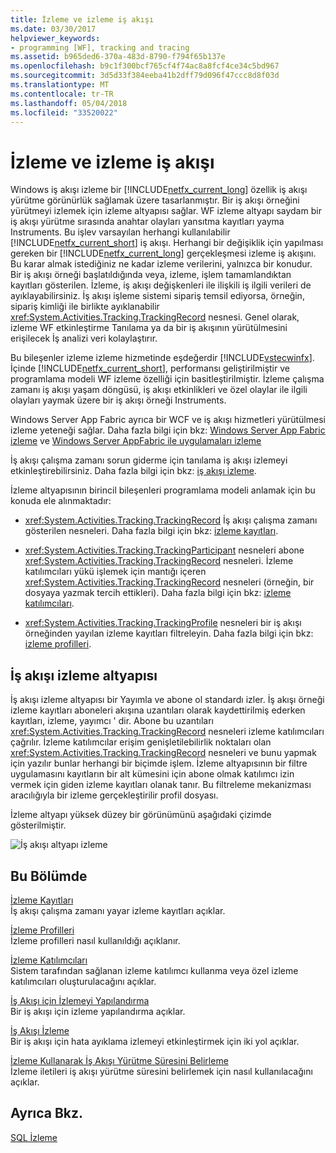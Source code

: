 ```yaml
---
title: İzleme ve izleme iş akışı
ms.date: 03/30/2017
helpviewer_keywords:
- programming [WF], tracking and tracing
ms.assetid: b965ded6-370a-483d-8790-f794f65b137e
ms.openlocfilehash: b9c1f300bcf765cf4f74ac8a8fcf4ce34c5bd967
ms.sourcegitcommit: 3d5d33f384eeba41b2dff79d096f47ccc8d8f03d
ms.translationtype: MT
ms.contentlocale: tr-TR
ms.lasthandoff: 05/04/2018
ms.locfileid: "33520022"
---
```

# <a name="workflow-tracking-and-tracing"></a>İzleme ve izleme iş akışı
Windows iş akışı izleme bir [!INCLUDE[netfx_current_long](../../../includes/netfx-current-long-md.md)] özellik iş akışı yürütme görünürlük sağlamak üzere tasarlanmıştır. Bir iş akışı örneğini yürütmeyi izlemek için izleme altyapısı sağlar. WF izleme altyapı saydam bir iş akışı yürütme sırasında anahtar olayları yansıtma kayıtları yayma Instruments. Bu işlev varsayılan herhangi kullanılabilir [!INCLUDE[netfx_current_short](../../../includes/netfx-current-short-md.md)] iş akışı. Herhangi bir değişiklik için yapılması gereken bir [!INCLUDE[netfx_current_long](../../../includes/netfx-current-long-md.md)] gerçekleşmesi izleme iş akışını. Bu karar almak istediğiniz ne kadar izleme verilerini, yalnızca bir konudur. Bir iş akışı örneği başlatıldığında veya, izleme, işlem tamamlandıktan kayıtları gösterilen. İzleme, iş akışı değişkenleri ile ilişkili iş ilgili verileri de ayıklayabilirsiniz. İş akışı işleme sistemi sipariş temsil ediyorsa, örneğin, sipariş kimliği ile birlikte ayıklanabilir <xref:System.Activities.Tracking.TrackingRecord> nesnesi. Genel olarak, izleme WF etkinleştirme Tanılama ya da bir iş akışının yürütülmesini erişilecek İş analizi veri kolaylaştırır.  
  
 Bu bileşenler izleme izleme hizmetinde eşdeğerdir [!INCLUDE[vstecwinfx](../../../includes/vstecwinfx-md.md)]. İçinde [!INCLUDE[netfx_current_short](../../../includes/netfx-current-short-md.md)], performansı geliştirilmiştir ve programlama modeli WF izleme özelliği için basitleştirilmiştir. İzleme çalışma zamanı iş akışı yaşam döngüsü, iş akışı etkinlikleri ve özel olaylar ile ilgili olayları yaymak üzere bir iş akışı örneği Instruments.  
  
 Windows Server App Fabric ayrıca bir WCF ve iş akışı hizmetleri yürütülmesi izleme yeteneği sağlar. Daha fazla bilgi için bkz: [Windows Server App Fabric izleme](http://go.microsoft.com/fwlink/?LinkId=201273) ve [Windows Server AppFabric ile uygulamaları izleme](http://go.microsoft.com/fwlink/?LinkId=201287)  
  
 İş akışı çalışma zamanı sorun giderme için tanılama iş akışı izlemeyi etkinleştirebilirsiniz. Daha fazla bilgi için bkz: [iş akışı izleme](../../../docs/framework/windows-workflow-foundation/workflow-tracing.md).  
  
 İzleme altyapısının birincil bileşenleri programlama modeli anlamak için bu konuda ele alınmaktadır:  
  
-   <xref:System.Activities.Tracking.TrackingRecord> İş akışı çalışma zamanı gösterilen nesneleri. Daha fazla bilgi için bkz: [izleme kayıtları](../../../docs/framework/windows-workflow-foundation/tracking-records.md).  
  
-   <xref:System.Activities.Tracking.TrackingParticipant> nesneleri abone <xref:System.Activities.Tracking.TrackingRecord> nesneleri. İzleme katılımcıları yükü işlemek için mantığı içeren <xref:System.Activities.Tracking.TrackingRecord> nesneleri (örneğin, bir dosyaya yazmak tercih ettikleri). Daha fazla bilgi için bkz: [izleme katılımcıları](../../../docs/framework/windows-workflow-foundation/tracking-participants.md).  
  
-   <xref:System.Activities.Tracking.TrackingProfile> nesneleri bir iş akışı örneğinden yayılan izleme kayıtları filtreleyin. Daha fazla bilgi için bkz: [izleme profilleri](../../../docs/framework/windows-workflow-foundation/tracking-profiles.md).  
  
## <a name="workflow-tracking-infrastructure"></a>İş akışı izleme altyapısı  
 İş akışı izleme altyapısı bir Yayımla ve abone ol standardı izler. İş akışı örneği izleme kayıtları aboneleri akışına uzantıları olarak kaydettirilmiş ederken kayıtları, izleme, yayımcı ' dir. Abone bu uzantıları <xref:System.Activities.Tracking.TrackingRecord> nesneleri izleme katılımcıları çağrılır. İzleme katılımcılar erişim genişletilebilirlik noktaları olan <xref:System.Activities.Tracking.TrackingRecord> nesneleri ve bunu yapmak için yazılır bunlar herhangi bir biçimde işlem. İzleme altyapısının bir filtre uygulamasını kayıtların bir alt kümesini için abone olmak katılımcı izin vermek için giden izleme kayıtları olanak tanır. Bu filtreleme mekanizması aracılığıyla bir izleme gerçekleştirilir profil dosyası.  
  
 İzleme altyapı yüksek düzey bir görünümünü aşağıdaki çizimde gösterilmiştir.  
  
 ![İş akışı altyapı izleme](../../../docs/framework/windows-workflow-foundation/media/wv.gif "WV")  
  
## <a name="in-this-section"></a>Bu Bölümde  
 [İzleme Kayıtları](../../../docs/framework/windows-workflow-foundation/tracking-records.md)  
 İş akışı çalışma zamanı yayar izleme kayıtları açıklar.  
  
 [İzleme Profilleri](../../../docs/framework/windows-workflow-foundation/tracking-profiles.md)  
 İzleme profilleri nasıl kullanıldığı açıklanır.  
  
 [İzleme Katılımcıları](../../../docs/framework/windows-workflow-foundation/tracking-participants.md)  
 Sistem tarafından sağlanan izleme katılımcı kullanma veya özel izleme katılımcıları oluşturulacağını açıklar.  
  
 [İş Akışı için İzlemeyi Yapılandırma](../../../docs/framework/windows-workflow-foundation/configuring-tracking-for-a-workflow.md)  
 Bir iş akışı için izleme yapılandırma açıklar.  
  
 [İş Akışı İzleme](../../../docs/framework/windows-workflow-foundation/workflow-tracing.md)  
 Bir iş akışı için hata ayıklama izlemeyi etkinleştirmek için iki yol açıklar.  
  
 [İzleme Kullanarak İş Akışı Yürütme Süresini Belirleme](../../../docs/framework/windows-workflow-foundation/determining-workflow-execution-duration-using-tracing.md)  
 İzleme iletileri iş akışı yürütme süresini belirlemek için nasıl kullanılacağını açıklar.  
  
## <a name="see-also"></a>Ayrıca Bkz.  
 [SQL İzleme](../../../docs/framework/windows-workflow-foundation/samples/sql-tracking.md)
